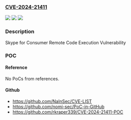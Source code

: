 ### [CVE-2024-21411](https://cve.mitre.org/cgi-bin/cvename.cgi?name=CVE-2024-21411)
![](https://img.shields.io/static/v1?label=Product&message=Skype%20for%20Consumer&color=blue)
![](https://img.shields.io/static/v1?label=Version&message=1.0.0%3C%208.113%20&color=brighgreen)
![](https://img.shields.io/static/v1?label=Vulnerability&message=Remote%20Code%20Execution&color=brighgreen)

### Description

Skype for Consumer Remote Code Execution Vulnerability

### POC

#### Reference
No PoCs from references.

#### Github
- https://github.com/NaInSec/CVE-LIST
- https://github.com/nomi-sec/PoC-in-GitHub
- https://github.com/rkraper339/CVE-2024-21411-POC

